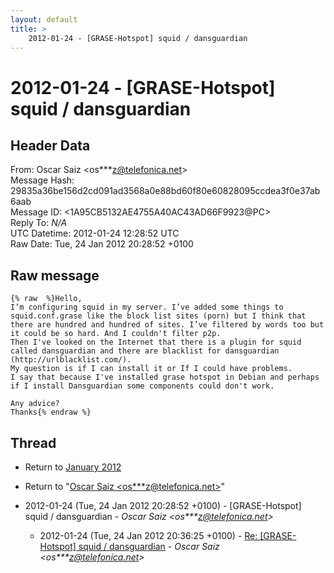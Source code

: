 ```yaml
---
layout: default
title: >
    2012-01-24 - [GRASE-Hotspot] squid / dansguardian
---
```


# 2012-01-24 - [GRASE-Hotspot] squid / dansguardian

## Header Data

From: Oscar Saiz \<os***z@telefonica.net\><br>
Message Hash: 29835a36be156d2cd091ad3568a0e88bd60f80e60828095ccdea3f0e37ab6aab<br>
Message ID: \<1A95CB5132AE4755A40AC43AD66F9923@PC\><br>
Reply To: _N/A_<br>
UTC Datetime: 2012-01-24 12:28:52 UTC<br>
Raw Date: Tue, 24 Jan 2012 20:28:52 +0100<br>

## Raw message

```
{% raw  %}Hello,
I’m configuring squid in my server. I’ve added some things to squid.conf.grase like the block list sites (porn) but I think that there are hundred and hundred of sites. I’ve filtered by words too but it could be so hard. And I couldn't filter p2p.
Then I've looked on the Internet that there is a plugin for squid called dansguardian and there are blacklist for dansguardian (http://urlblacklist.com/).
My question is if I can install it or If I could have problems.
I say that because I've installed grase hotspot in Debian and perhaps if I install Dansguardian some components could don't work.

Any advice?
Thanks{% endraw %}
```

## Thread

+ Return to [January 2012](/archive/2012/01)

+ Return to "[Oscar Saiz <os***z<span>@</span>telefonica.net>](/authors/os___z_at_telefonica_net)"

+ 2012-01-24 (Tue, 24 Jan 2012 20:28:52 +0100) - [GRASE-Hotspot] squid / dansguardian - _Oscar Saiz \<os***z@telefonica.net\>_
  + 2012-01-24 (Tue, 24 Jan 2012 20:36:25 +0100) - [Re: [GRASE-Hotspot] squid / dansguardian](/archive/2012/01/4860cd6aa2e24e6834c43d512051344b141024fa738245742a8a3264015c5424) - _Oscar Saiz \<os***z@telefonica.net\>_

